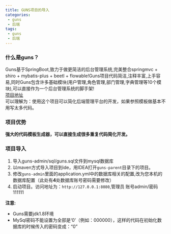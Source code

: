 ```yaml
---
title: GUNS项目的导入
categories:
 - guns
 - 后端
tags:
 - guns
 - 后端
---
```


### 什么是guns？
Guns基于SpringBoot,致力于做更简洁的后台管理系统,完美整合springmvc + shiro + mybatis-plus + beetl + flowable!Guns项目代码简洁,注释丰富,上手容易,同时Guns包含许多基础模块(用户管理,角色管理,部门管理,字典管理等10个模块),可以直接作为一个后台管理系统的脚手架!  
[项目地址](https://github.com/stylefeng/Guns)  
可以理解为：使用这个项目可以简化后端管理平台的开发，如果参照模板做基本不用写太多代码。

### 项目优势
**强大的代码模板生成器，可以直接生成很多重复代码简化开发。**

### 项目导入
1. 导入guns-admin/sql/guns.sql文件到mysql数据库
2. 以maven方式导入项目到ide，用IDEA打开`guns-parent`目录下的项目。
3. 修改`guns-admin`里面的application.yml中的数据库相关的配置,改为您本机的数据库配置（此处有**4**处数据库账号密码需要修改）
4. 启动项目。访问地址为：`http://127.0.0.1:8080`,管理员 账号admin/密码111111

**注意:** 
* Guns需要jdk1.8环境
* MySql密码不能设置为全部是‘0’（例如：000000），这样的代码在初始化数据库的时候传入的密码变成：“0”